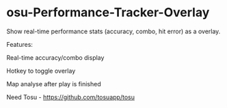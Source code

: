 # osu-Performance-Tracker-Overlay

Show real-time performance stats (accuracy, combo, hit error) as a overlay.


Features:

Real-time accuracy/combo display

Hotkey to toggle overlay

Map analyse after play is finished


Need Tosu - https://github.com/tosuapp/tosu 
